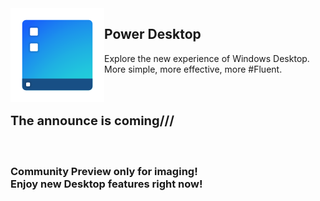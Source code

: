 <img src="PowerDesktop.png" align="left" />
<h2>Power Desktop</h2>
<p>
    Explore the new experience of Windows Desktop.<br />
    More simple, more effective, more #Fluent.<br />
    <br /><br />
</p>
<h3 style="font-size: 20px;">The announce is coming///<h3/><br />
<p>
    Community Preview only for imaging!<br />
    Enjoy new Desktop features right now!<br />
</p>

